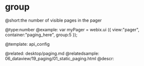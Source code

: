 group
=============


@short:the number of visible pages in the pager
	

@type:number
@example:
var myPager = webix.ui ({
		view:"pager",
		container:"paging_here",
		group:5
});

@template:	api_config

@related:
	desktop/paging.md
@relatedsample:
 	06_dataview/19_paging/01_static_paging.html
@descr:


